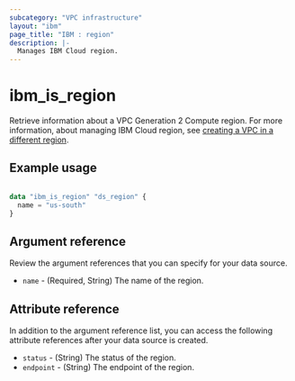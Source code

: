 ```yaml
---
subcategory: "VPC infrastructure"
layout: "ibm"
page_title: "IBM : region"
description: |-
  Manages IBM Cloud region.
---
```


# ibm_is_region
Retrieve information about a VPC Generation 2 Compute region. For more information, about managing IBM Cloud region, see [creating a VPC in a different region](https://cloud.ibm.com/docs/vpc?topic=vpc-creating-a-vpc-in-a-different-region).

## Example usage

```terraform

data "ibm_is_region" "ds_region" {
  name = "us-south"
}

```
## Argument reference
Review the argument references that you can specify for your data source. 

- `name` - (Required, String) The name of the region.

## Attribute reference
In addition to the argument reference list, you can access the following attribute references after your data source is created. 

- `status` - (String) The status of the region.
- `endpoint` - (String) The endpoint of the region.
